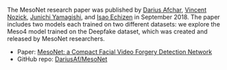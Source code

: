 
The MesoNet research paper was published by [Darius Afchar](https://arxiv.org/search/cs?searchtype=author&query=Afchar%2C+D), [Vincent Nozick](https://arxiv.org/search/cs?searchtype=author&query=Nozick%2C+V), [Junichi Yamagishi](https://arxiv.org/search/cs?searchtype=author&query=Yamagishi%2C+J), and [Isao Echizen](https://arxiv.org/search/cs?searchtype=author&query=Echizen%2C+I) in September 2018.
The paper includes two models each trained on two different datasets: we explore the Meso4 model trained on the Deepfake dataset, which was created and released by MesoNet researchers.
- Paper: [MesoNet: a Compact Facial Video Forgery Detection Network](https://arxiv.org/abs/1809.00888)
- GitHub repo: [DariusAf/MesoNet](https://github.com/DariusAf/MesoNet)